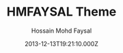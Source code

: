 ---
title: HMFAYSAL Theme
github: 'https://github.com/hmfaysal/Jekyll-HMFAYSAL-Theme'
demo: 'http://hmfaysal.github.io/Jekyll-HMFAYSAL-Theme/'
author: Hossain Mohd Faysal
ssg:
  - Jekyll
cms:
  - No Cms
date: 2013-12-13T19:21:10.000Z
github_branch: master
description: A Bold Theme for Jekyll. See demo at
stale: true
---